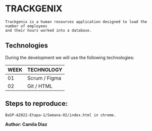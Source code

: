 # TRACKGENIX 
```
Trackgenix is ​​a human resources application designed to load the number of employees 
and their hours worked into a database.
```
## Technologies
During the development we will use the following technologies:

| WEEK | TECHNOLOGY |
| ------ | ------ |
| 01 |  Scrum / Figma |
| 02 |  Git / HTML |

## Steps to reproduce: 
```
BaSP-A2022-Etapa-1/Semana-02/index.html in chrome.
```

**Author: Camila Diaz**